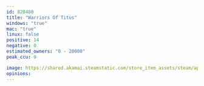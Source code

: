```yaml
---
id: 820480
title: "Warriors Of Titus"
windows: "true"
mac: "true"
linux: false
positive: 14
negative: 0
estimated_owners: "0 - 20000"
peak_ccu: 0

image: https://shared.akamai.steamstatic.com/store_item_assets/steam/apps/820480/header.jpg?t=1620996714
opinions:
---
```

